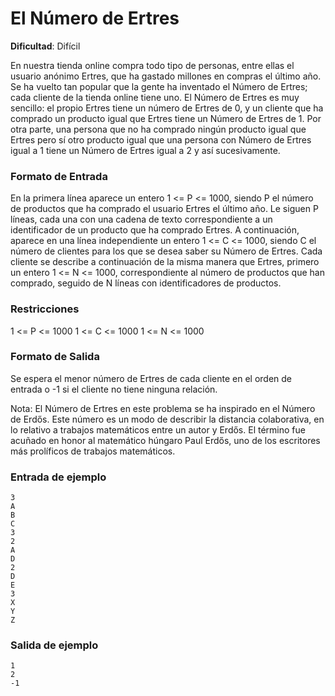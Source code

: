 # El Número de Ertres

**Dificultad**: Difícil

En nuestra tienda online compra todo tipo de personas, entre ellas el usuario anónimo Ertres, que ha gastado millones en compras el último año. Se ha vuelto tan popular que la gente ha inventado el Número de Ertres; cada cliente de la tienda online tiene uno. El Número de Ertres es muy sencillo: el propio Ertres tiene un número de Ertres de 0, y un cliente que ha comprado un producto igual que Ertres tiene un Número de Ertres de 1. Por otra parte, una persona que no ha comprado ningún producto igual que Ertres pero sí otro producto igual que una persona con Número de Ertres igual a 1 tiene un Número de Ertres igual a 2 y así sucesivamente.

### Formato de Entrada

En la primera línea aparece un entero 1 <= P <= 1000, siendo P el número de productos que ha comprado el usuario Ertres el último año. Le siguen P líneas, cada una con una cadena de texto correspondiente a un identificador de un producto que ha comprado Ertres. A continuación, aparece en una línea independiente un entero 1 <= C <= 1000, siendo C el número de clientes para los que se desea saber su Número de Ertres. Cada cliente se describe a continuación de la misma manera que Ertres, primero un entero 1 <= N <= 1000, correspondiente al número de productos que han comprado, seguido de N líneas con identificadores de productos.

### Restricciones

1 <= P <= 1000 1 <= C <= 1000 1 <= N <= 1000

### Formato de Salida

Se espera el menor número de Ertres de cada cliente en el orden de entrada o -1 si el cliente no tiene ninguna relación.

Nota: El Número de Ertres en este problema se ha inspirado en el Número de Erdős. Este número es un modo de describir la distancia colaborativa, en lo relativo a trabajos matemáticos entre un autor y Erdős. El término fue acuñado en honor al matemático húngaro Paul Erdős, uno de los escritores más prolíficos de trabajos matemáticos.

### Entrada de ejemplo

```
3
A
B
C
3
2
A
D
2
D
E
3
X
Y
Z
```

### Salida de ejemplo

```
1
2
-1
```